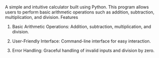 A simple and intuitive calculator built using Python. This program allows users to perform basic arithmetic operations such as addition, subtraction, multiplication, and division.
Features
1. Basic Arithmetic Operations: Addition, subtraction, multiplication, and division.

2. User-Friendly Interface: Command-line interface for easy interaction.

3. Error Handling: Graceful handling of invalid inputs and division by zero.
